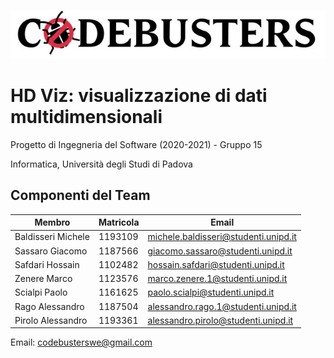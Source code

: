 ![CodeBustersLogo](./extra/CodeBsuters.JPG)

# HD Viz: visualizzazione di dati multidimensionali
Progetto di Ingegneria del Software (2020-2021) - Gruppo 15

Informatica, Università degli Studi di Padova

## Componenti del Team 
| Membro | Matricola | Email |
|---------|-----------|-------|
Baldisseri Michele | 1193109 | michele.baldisseri@studenti.unipd.it
Sassaro Giacomo | 1187566 | giacomo.sassaro@studenti.unipd.it
Safdari Hossain | 1102482 | hossain.safdari@studenti.unipd.it
Zenere Marco | 1123576 | marco.zenere.1@studenti.unipd.it
Scialpi Paolo | 1161625 | paolo.scialpi@studenti.unipd.it
Rago Alessandro | 1187504 | alessandro.rago.1@studenti.unipd.it
Pirolo Alessandro | 1193361 | alessandro.pirolo@studenti.unipd.it

Email: codebusterswe@gmail.com

